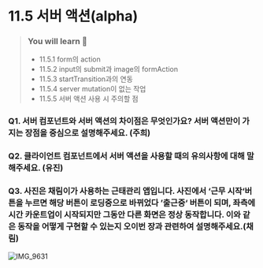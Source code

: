 # 11.5 서버 액션(alpha)

> ### You will learn 📝
>
>- 11.5.1 form의 action
>- 11.5.2 input의 submit과 image의 formAction
>- 11.5.3 startTransition과의 연동
>- 11.5.4 server mutation이 없는 작업
>- 11.5.5 서버 액션 사용 시 주의할 점

### Q1. 서버 컴포넌트와 서버 액션의 차이점은 무엇인가요? 서버 액션만이 가지는 장점을 중심으로 설명해주세요. (주희)

### Q2. 클라이언트 컴포넌트에서 서버 액션을 사용할 때의 유의사항에 대해 말해주세요. (유진)

### Q3. 사진은 채림이가 사용하는 근태관리 앱입니다. 사진에서 ‘근무 시작‘버튼을 누르면 해당 버튼이 로딩중으로 바뀌었다 ’출근중‘ 버튼이 되며, 좌측에 시간 카운트업이 시작되지만 그동안 다른 화면은 정상 동작합니다. 이와 같은 동작을 어떻게 구현할 수 있는지 오이번 장과 관련하여 설명해주세요.(채림)
![IMG_9631](https://github.com/user-attachments/assets/071ae43c-36ac-459b-8007-a2acba585139)
